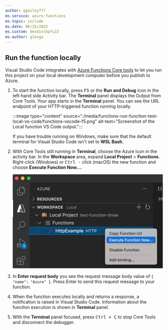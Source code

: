```yaml
---
author: ggailey777
ms.service: azure-functions
ms.topic: include
ms.date: 06/15/2022
ms.custom: devdivchpfy22
ms.author: glenga
---
```


## Run the function locally

Visual Studio Code integrates with [Azure Functions Core tools](../articles/azure-functions/functions-run-local.md) to let you run this project on your local development computer before you publish to Azure.

1. To start the function locally, press <kbd>F5</kbd> or the **Run and Debug** icon in the left-hand side Activity bar. The **Terminal** panel displays the Output from Core Tools. Your app starts in the **Terminal** panel. You can see the URL endpoint of your HTTP-triggered function running locally.

    :::image type="content" source="./media/functions-run-function-test-local-vs-code/functions-vscode-f5.png" alt-text="Screenshot of the Local function VS Code output.":::

    If you have trouble running on Windows, make sure that the default terminal for Visual Studio Code isn't set to **WSL Bash**.

1. With Core Tools still running in **Terminal**, choose the Azure icon in the activity bar. In the **Workspace** area, expand **Local Project** > **Functions**. Right-click (Windows) or <kbd>Ctrl -</kbd> click (macOS) the new function and choose **Execute Function Now...**.

    ![Execute function now from Visual Studio Code](./media/functions-run-function-test-local-vs-code/execute-function-now.png)

2. In **Enter request body** you see the request message body value of `{ "name": "Azure" }`. Press Enter to send this request message to your function.

3. When the function executes locally and returns a response, a notification is raised in Visual Studio Code. Information about the function execution is shown in **Terminal** panel.

4. With the **Terminal** panel focused, press <kbd>Ctrl + C</kbd> to stop Core Tools and disconnect the debugger.
